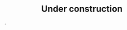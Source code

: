 <h1 align="center">
  Under construction
</h1>
,
 <h2 "scripts": {
    "deploy": "gatsby build && gh-pages -d public -b master",
    "start":"gatsby develop"
  } </h2>
